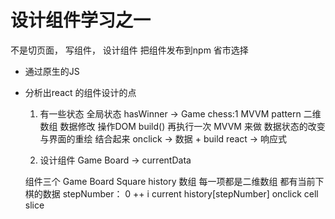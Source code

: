 # 设计组件学习之一

不是切页面，  写组件， 设计组件
把组件发布到npm 省市选择 


- 通过原生的JS
- 分析出react 的组件设计的点
    1. 有一些状态
    全局状态 hasWinner -> Game
    chess:1  MVVM 
    pattern 二维数组
    数据修改 操作DOM build() 再执行一次
    MVVM 来做 数据状态的改变与界面的重绘 结合起来
    onclick -> 数据 + build
    react -> 响应式

    2. 设计组件 Game Board  -> currentData

    组件三个 Game Board Square 
    history  数组 每一项都是二维数组 都有当前下棋的数据
    stepNumber： 0 ++ i
    current history[stepNumber]
    onclick cell slice